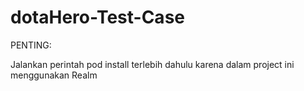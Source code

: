 # dotaHero-Test-Case

PENTING:

Jalankan perintah pod install terlebih dahulu karena dalam project ini menggunakan Realm
